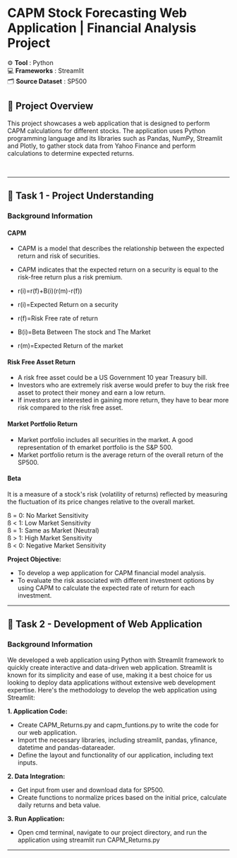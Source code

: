 # CAPM Stock Forecasting Web Application | Financial Analysis Project

⚙️ **Tool** : Python <br>
💻 **Frameworks** : Streamlit <br>
🗂️ **Source Dataset** : SP500

## 📂 **Project Overview**

This project showcases a web application that is designed to perform CAPM calculations for different stocks. The application uses Python programming language and its libraries such as Pandas, NumPy, Streamlit and Plotly, to gather stock data from Yahoo Finance and perform calculations to determine expected returns.

<br>

---

## 📂 **Task 1 - Project Understanding**

### **Background Information**

#### **CAPM**

- CAPM is a model that describes the relationship between the expected return and risk of securities.
- CAPM indicates that the expected return on a security is equal to the risk-free return plus a risk premium.

- r(i)=r(f)+B(i)(r(m)-r(f))
- r(i)=Expected Return on a security
- r(f)=Risk Free rate of return
- B(i)=Beta Between The stock and The Market
- r(m)=Expected Return of the market 

#### **Risk Free Asset Return**

- A risk free asset could be a US Government 10 year Treasury bill.
- Investors who are extremely risk averse would prefer to buy the risk free asset to protect their money and earn a low return.
- If investors are interested in gaining more return, they have to bear more risk compared to the risk free asset.

#### **Market Portfolio Return**
- Market portfolio includes all securities in the market. A good representation of th emarket portfolio is the S&P 500.
- Market portfolio return is the average return of the overall return of the SP500.

#### **Beta**
It is a measure of a stock's risk (volatility of returns) reflected by measuring the fluctuation of its price changes relative to the overall market.

ß = 0: No Market Sensitivity <br>
ß < 1: Low Market Sensitivity <br>
ß = 1: Same as Market (Neutral) <br>
ß > 1: High Market Sensitivity <br>
ß < 0: Negative Market Sensitivity <br>

**Project Objective:** 
- To develop a wep application for CAPM financial model analysis.
- To evaluate the risk associated with different investment options by using CAPM to calculate the expected rate of return for each investment.

---

## 📂 **Task 2 - Development of Web Application**

### **Background Information**

We developed a web application using Python with Streamlit framework to quickly create interactive and data-driven web application. Streamlit is known for its simplicity and ease of use, making it a best choice for us looking to deploy data applications without extensive web development expertise. Here's the methodology to develop the web application using Streamlit:

**1. Application Code:**
- Create CAPM_Returns.py and capm_funtions.py to write the code for our web application.
- Import the necessary libraries, including streamlit, pandas, yfinance, datetime and pandas-datareader.
- Define the layout and functionality of our application, including text inputs.

**2. Data Integration:**
- Get input from user and download data for SP500.
- Create functions to normalize prices based on the initial price, calculate daily returns and beta value.

**3. Run Application:**
- Open cmd terminal, navigate to our project directory, and run the application using streamlit run CAPM_Returns.py

---
